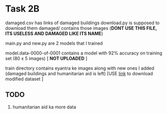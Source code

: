 # Task 2B

damaged.csv has links of damaged buildings
download.py is supposed to download them
damaged/ contains those images  (**DONT USE THIS FILE, ITS USELESS AND DAMAGED LIKE ITS NAME**)

main.py and new.py are 2 models that I trained

model.data-0000-of-0001 contains a model with 92% accuracy on training set (80 x 5 images) [ **NOT UPLOADED** ]

train directory contains eyantra ke images along with new ones I added (damaged buildings and humanitarian aid is left) [USE [link](https://plakshauniversity1-my.sharepoint.com/:u:/g/personal/subham_jalan_plaksha_edu_in/EdxgmMIsp0xDoXXs-rZcdU4BaLG2ksBT3SRBCspJPe0vng?e=mCwBKB) to download modified dataset ]

## TODO

1. humanitarian aid ka more data
